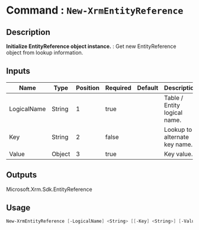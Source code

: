 # Command : `New-XrmEntityReference` 

## Description

**Initialize EntityReference object instance.** : Get new EntityReference object from lookup information.

## Inputs

Name|Type|Position|Required|Default|Description
----|----|--------|--------|-------|-----------
LogicalName|String|1|true||Table / Entity logical name.
Key|String|2|false||Lookup to alternate key name.
Value|Object|3|true||Key value.

## Outputs
Microsoft.Xrm.Sdk.EntityReference

## Usage

```Powershell 
New-XrmEntityReference [-LogicalName] <String> [[-Key] <String>] [-Value] <Object> [<CommonParameters>]
``` 


